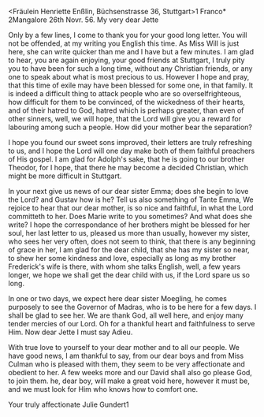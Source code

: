 <Fräulein Henriette Enßlin, Büchsenstrasse 36, Stuttgart>1 Franco* 
 2Mangalore 26th Novr. 56.
My very dear Jette

Only by a few lines, I come to thank you for your good long letter. You will not be offended, at my writing you English this time. As Miss Will is just here, she can write quicker than me and I have but a few minutes. I am glad to hear, you are again enjoying, your good friends at Stuttgart, I truly pity you to have been for such a long time, without any Christian friends, or any one to speak about what is most precious to us. However I hope and pray, that this time of exile may have been blessed for some one, in that family. It is indeed a difficult thing to attack people who are so overselfrighteous, how difficult for them to be convinced, of the wickedness of their hearts, and of their hatred to God, hatred which is perhaps greater, than even of other sinners, well, we will hope, that the Lord will give you a reward for labouring among such a people. How did your mother bear the separation?

I hope you found our sweet sons improved, their letters are truly refreshing to us, and I hope the Lord will one day make both of them faithful preachers of His gospel. I am glad for Adolph's sake, that he is going to our brother Theodor, for I hope, that there he may become a decided Christian, which might be more difficult in Stuttgart.

In your next give us news of our dear sister Emma; does she begin to love the Lord? and Gustav how is he? Tell us also something of Tante Emma, We rejoice to hear that our dear mother, is so nice and faithful, in what the Lord committeth to her. Does Marie write to you sometimes? And what does she write? I hope the correspondance of her brothers might be blessed for her soul, her last letter to us, pleased us more than usually, however my sister, who sees her very often, does not seem to think, that there is any beginning of grace in her, I am glad for the dear child, that she has my sister so near, to shew her some kindness and love, especially as long as my brother Frederick's wife is there, with whom she talks English, well, a few years longer, we hope we shall get the dear child with us, if the Lord spare us so long.

In one or two days, we expect here dear sister Moegling, he comes purposely to see the Governor of Madras, who is to be here for a few days. I shall be glad to see her. We are thank God, all well here, and enjoy many tender mercies of our Lord. Oh for a thankful heart and faithfulness to serve Him. Now dear Jette I must say Adieu.

With true love to yourself to your dear mother and to all our people. We have good news, I am thankful to say, from our dear boys and from Miss Culman who is pleased with them, they seem to be very affectionate and obedient to her. A few weeks more and our David shall also go please God, to join them. he, dear boy, will make a great void here, however it must be, and we must look for Him who knows how to comfort one.

 Your truly affectionate
 Julie Gundert1

